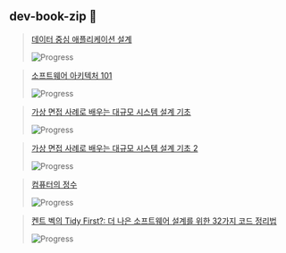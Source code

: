 ## dev-book-zip 👋

> [데이터 중심 애플리케이션 설계](https://product.kyobobook.co.kr/detail/S000001766328)
>
> ![Progress](https://progress-bar.dev/82/?width=400&color=babaca&suffix=%)

> [소프트웨어 아키텍처 101](https://product.kyobobook.co.kr/detail/S000001810445)
>
>  ![Progress](https://progress-bar.dev/10/?width=400&color=babaca&suffix=%)

> [가상 면접 사례로 배우는 대규모 시스템 설계 기초](https://product.kyobobook.co.kr/detail/S000001033116)
>
> ![Progress](https://progress-bar.dev/100/?width=400&color=babaca&suffix=%)

> [가상 면접 사례로 배우는 대규모 시스템 설계 기초 2](https://product.kyobobook.co.kr/detail/S000211656186)
>
> ![Progress](https://progress-bar.dev/42/?width=400&color=babaca&suffix=%)

> [컴퓨터의 정수](https://product.kyobobook.co.kr/detail/S000203353209)
>
> ![Progress](https://progress-bar.dev/23/?width=400&color=babaca&suffix=%)

> [켄트 벡의 Tidy First?: 더 나은 소프트웨어 설계를 위한 32가지 코드 정리법](https://ebook-product.kyobobook.co.kr/dig/epd/ebook/E000007501052)
>
> ![Progress](https://progress-bar.dev/36/?width=400&color=babaca&suffix=%)

